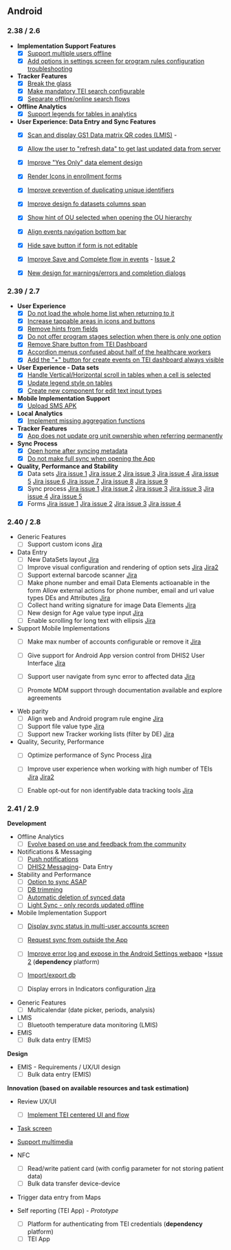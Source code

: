 ## Android

### 2.38 / 2.6

-   **Implementation Support Features**
    -   [x] [Support multiple users offline](https://jira.dhis2.org/browse/ANDROAPP-653)
    -   [x] [Add options in settings screen for program rules configuration troubleshooting](https://jira.dhis2.org/browse/ANDROAPP-1655)
    
-   **Tracker Features**
    -   [x] [Break the glass](https://jira.dhis2.org/browse/ANDROAPP-657)
    -   [x] [Make mandatory TEI search configurable](https://jira.dhis2.org/browse/ANDROAPP-4545)
    -   [x] [Separate offline/online search flows](https://jira.dhis2.org/browse/ANDROAPP-4023)

-   **Offline Analytics**
    -   [x] [Support legends for tables in analytics](https://jira.dhis2.org/browse/ANDROAPP-4500)

-   **User Experience: Data Entry and Sync Features**
    -  [x] [Scan and display GS1 Data matrix QR codes (LMIS)](https://jira.dhis2.org/browse/ANDROAPP-4329)    -  
    -  [x] [Allow the user to "refresh data" to get last updated data from server](https://jira.dhis2.org/browse/ANDROAPP-4331)
    -  [x] [Improve "Yes Only" data element design](https://jira.dhis2.org/browse/ANDROAPP-4493)
    -  [x] [Render Icons in enrollment forms](https://jira.dhis2.org/browse/ANDROAPP-4258)
    -  [x] [Improve prevention of duplicating unique identifiers](https://jira.dhis2.org/browse/ANDROAPP-4250)
    -  [x] [Improve design fo datasets columns span](https://jira.dhis2.org/browse/ANDROAPP-3016)
    -  [x] [Show hint of OU selected when opening the OU hierarchy](https://jira.dhis2.org/browse/ANDROAPP-2520)
    -  [x] [Align events navigation bottom bar](https://jira.dhis2.org/browse/ANDROAPP-3651)
    -  [x] [Hide save button if form is not editable](https://jira.dhis2.org/browse/ANDROAPP-4613)
    -  [x] [Improve Save and Complete flow in events](https://jira.dhis2.org/browse/ANDROAPP-4610) - [Issue 2](https://jira.dhis2.org/browse/ANDROAPP-4545)
    -  [x] [New design for warnings/errors and completion dialogs](https://jira.dhis2.org/browse/ANDROAPP-4591)

       
### 2.39 / 2.7

-   **User Experience**
    -   [x] [Do not load the whole home list when returning to it](https://dhis2.atlassian.net/browse/ANDROAPP-4802)
    -   [x] [Increase tappable areas in icons and buttons](https://dhis2.atlassian.net/browse/ANDROAPP-4728)
    -   [x] [Remove hints from fields](https://dhis2.atlassian.net/browse/ANDROAPP-3999)
    -   [x] [Do not offer program stages selection when there is only one option](https://dhis2.atlassian.net/browse/ANDROAPP-3999)
    -   [x] [Remove Share button from TEI Dashboard](https://dhis2.atlassian.net/browse/ANDROAPP-4653)
    -   [x] [Accordion menus confused about half of the healthcare workers](https://dhis2.atlassian.net/browse/ANDROAPP-4726)
    -   [x] [Add the "+" button for create events on TEI dashboard always visible](https://dhis2.atlassian.net/browse/ANDROAPP-4729)

-   **User Experience - Data sets**
    -   [x] [Handle Vertical/Horizontal scroll in tables when a cell is selected](https://dhis2.atlassian.net/browse/ANDROAPP-4934)
    -   [x] [Update legend style on tables](https://dhis2.atlassian.net/browse/ANDROAPP-4649)
    -   [x] [Create new component for edit text input types](https://dhis2.atlassian.net/browse/ANDROAPP-4827)

-   **Mobile Implementation Support**
    -   [x] [Upload SMS APK](https://dhis2.atlassian.net/browse/ANDROAPP-3888)
   
-   **Local Analytics**
    -   [x] [Implement missing aggregation functions](https://dhis2.atlassian.net/browse/ANDROAPP-4883)

-   **Tracker Features**
    -   [x] [App does not update org unit ownership when referring permanently](https://dhis2.atlassian.net/browse/ANDROAPP-4199)
   
-   **Sync Process**
    -   [x] [Open home after syncing metadata](https://dhis2.atlassian.net/browse/ANDROAPP-4765)
    -   [x] [Do not make full sync when opening the App](https://dhis2.atlassian.net/browse/ANDROAPP-4766)

-   **Quality, Performance and Stability**
    -   [x] Data sets [Jira issue 1](https://dhis2.atlassian.net/browse/ANDROAPP-4811) [Jira issue 2](https://dhis2.atlassian.net/browse/ANDROAPP-4744) [Jira issue 3](https://dhis2.atlassian.net/browse/ANDROAPP-4754) [Jira issue 4](https://dhis2.atlassian.net/browse/ANDROAPP-4793) [Jira issue 5](https://dhis2.atlassian.net/browse/ANDROAPP-4828) [Jira issue 6](https://dhis2.atlassian.net/browse/ANDROAPP-4830) [Jira issue 7](https://dhis2.atlassian.net/browse/ANDROAPP-4855) [Jira issue 8](https://dhis2.atlassian.net/browse/ANDROAPP-4857) [Jira issue 9](https://dhis2.atlassian.net/browse/ANDROAPP-4942)     
    -   [x] Sync process [Jira issue 1](https://dhis2.atlassian.net/browse/ANDROAPP-4892) [Jira issue 2](https://dhis2.atlassian.net/browse/ANDROAPP-4434) [Jira issue 3](https://dhis2.atlassian.net/browse/ANDROAPP-4767) [Jira issue 3](https://dhis2.atlassian.net/browse/ANDROAPP-4767) [Jira issue 4](https://dhis2.atlassian.net/browse/ANDROAPP-4778) [Jira issue 5](https://dhis2.atlassian.net/browse/ANDROAPP-4800)
    -   [x] Forms [Jira issue 1](https://dhis2.atlassian.net/browse/ANDROAPP-4844) [Jira issue 2](https://dhis2.atlassian.net/browse/ANDROAPP-4845) [Jira issue 3](https://dhis2.atlassian.net/browse/ANDROAPP-4846) [Jira issue 4](https://dhis2.atlassian.net/browse/ANDROAPP-4847)

### 2.40 / 2.8

- Generic Features
   - [ ] Support custom icons [Jira](https://dhis2.atlassian.net/browse/ANDROAPP-5123)
 
- Data Entry
   - [ ] New DataSets layout [Jira](https://dhis2.atlassian.net/browse/ANDROAPP-2918)
   - [ ] Improve visual configuration and rendering of option sets [Jira](https://dhis2.atlassian.net/browse/ANDROAPP-4623) [Jira2](https://dhis2.atlassian.net/browse/ANDROAPP-3370)
   - [ ] Support external barcode scanner [Jira](https://dhis2.atlassian.net/browse/ANDROAPP-5048)
   - [ ] Make phone number and email Data Elements actioanable in the form Allow external actions for phone number, email and url value types DEs and Attributes [Jira](https://dhis2.atlassian.net/browse/ANDROAPP-4291)
   - [ ] Collect hand writing signature for image Data Elements [Jira](https://dhis2.atlassian.net/browse/ANDROAPP-4986)
   - [ ] New design for Age value type input [Jira](https://dhis2.atlassian.net/browse/ANDROAPP-4727)
   - [ ] Enable scrolling for long text with ellipsis [Jira](https://dhis2.atlassian.net/browse/ANDROAPP-5080)

- Support Mobile Implementations
     - [ ] Make max number of accounts configurable or remove it [Jira](https://dhis2.atlassian.net/browse/ANDROAPP-5011)
     - [ ] Give support for Android App version control from DHIS2 User Interface [Jira](https://dhis2.atlassian.net/browse/ANDROAPP-3288)
     - [ ] Support user navigate from sync error to affected data [Jira](https://dhis2.atlassian.net/browse/ANDROAPP-5088)
     - [ ] Promote MDM support through documentation available and explore agreements


- Web parity
    - [ ] Align web and Android program rule engine [Jira](https://dhis2.atlassian.net/browse/ANDROAPP-5044)
    - [ ] Support file value type [Jira](https://dhis2.atlassian.net/browse/ANDROAPP-1992)
    - [ ] Support new Tracker working lists (filter by DE) [Jira](https://dhis2.atlassian.net/browse/ANDROAPP-740)

- Quality, Security, Performance
    - [ ] Optimize performance of Sync Process [Jira](https://dhis2.atlassian.net/browse/ANDROSDK-1609)
    - [ ] Improve user experience when working with high number of TEIs [Jira](https://dhis2.atlassian.net/browse/ANDROAPP-5031) [Jira2](https://dhis2.atlassian.net/browse/ANDROAPP-5043)
    - [ ] Enable opt-out for non identifyable data tracking tools [Jira](https://dhis2.atlassian.net/browse/ANDROAPP-5058)


### 2.41 / 2.9

**Development**

-   Offline Analytics
    -   [ ] [Evolve based on use and feedback from the community](https://jira.dhis2.org/browse/ANDROAPP-2557)

-   Notifications & Messaging
    -   [ ] [Push notifications](https://jira.dhis2.org/browse/ANDROAPP-2962)
    -   [ ] [DHIS2 Messaging](https://jira.dhis2.org/browse/ANDROAPP-694)-   Data Entry

-   Stability and Performance
    -   [ ] [Option to sync ASAP](https://jira.dhis2.org/browse/ANDROAPP-2959)
    -   [ ] [DB trimming](https://jira.dhis2.org/browse/ANDROAPP-2912)
    -   [ ] [Automatic deletion of synced data](https://jira.dhis2.org/browse/ANDROAPP-2957)
    -   [ ] [Light Sync - only records updated offline](https://jira.dhis2.org/browse/ANDROAPP-1702)

-   Mobile Implementation Support
    -   [ ] [Display sync status in multi-user accounts screen](https://dhis2.atlassian.net/browse/ANDROAPP-4981)
    -   [ ] [Request sync from outside the App](https://jira.dhis2.org/browse/ANDROAPP-2899)
    -   [ ] [Improve error log and expose in the Android Settings webapp](https://jira.dhis2.org/browse/ANDROAPP-1655) +[Issue 2](https://jira.dhis2.org/browse/ANDROAPP-1140) (**dependency** platform)
    -   [ ] [Import/export db](https://jira.dhis2.org/browse/ANDROAPP-2474)
    -   [ ] Display errors in Indicators configuration [Jira](https://dhis2.atlassian.net/browse/ANDROAPP-5021)


- Generic Features
    -   [ ] Multicalendar (date picker, periods, analysis)  

-   LMIS
    -   [ ] Bluetooth temperature data monitoring (LMIS)

-   EMIS
    -   [ ] Bulk data entry (EMIS)

**Design**

-   EMIS - Requirements / UX/UI design
    -   [ ] Bulk data entry (EMIS)

**Innovation (based on available resources and task estimation)**

-   Review UX/UI
    -   [ ] [Implement TEI centered UI and flow](https://jira.dhis2.org/browse/ANDROAPP-4019)

-   [Task screen](https://jira.dhis2.org/browse/ANDROAPP-3427)
-   [Support multimedia](https://jira.dhis2.org/browse/ANDROAPP-3697)
-   NFC
    -   [ ] Read/write patient card (with config parameter for not storing patient data)
    -   [ ] Bulk data transfer device-device

-   Trigger data entry from Maps

-   Self reporting (TEI App) - _Prototype_
    -   [ ] Platform for authenticating from TEI credentials (**dependency** platform)
    -   [ ] TEI App
